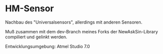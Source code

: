 # HM-Sensor
Nachbau des "Universalsensors", allerdings mit anderen Sensoren.

Muß zusammen mit dem dev-Branch meines Forks der NewAskSin-Library compiliert und gelinkt werden.

Entwicklungsumgebung: Atmel Studio 7.0
